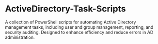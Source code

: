 # ActiveDirectory-Task-Scripts
A collection of PowerShell scripts for automating Active Directory management tasks, including user and group management, reporting, and security auditing. Designed to enhance efficiency and reduce errors in AD administration.
